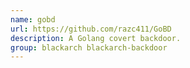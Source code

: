 ```yaml
---
name: gobd
url: https://github.com/razc411/GoBD
description: A Golang covert backdoor.
group: blackarch blackarch-backdoor
---
```

